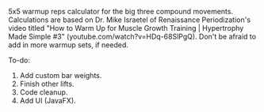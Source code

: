 5x5 warmup reps calculator for the big three compound movements.
Calculations are based on Dr. Mike Israetel of Renaissance Periodization's video titled "How to Warm Up for Muscle Growth Training | Hypertrophy Made Simple #3" (youtube.com/watch?v=HDq-68SlPgQ).
Don't be afraid to add in more warmup sets, if needed.

To-do:
1. Add custom bar weights.
2. Finish other lifts.
3. Code cleanup.
4. Add UI (JavaFX).